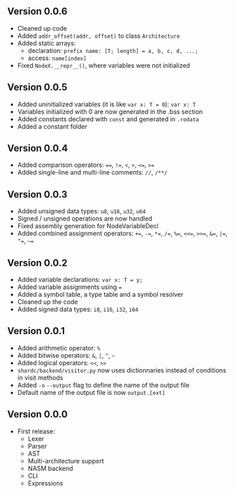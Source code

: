 ## Version 0.0.6
- Cleaned up code
- Added `addr_offset(addr, offset)` to class `Architecture`
- Added static arrays:
    - declaration: `prefix name: [T; length] = a, b, c, d, ...;`
    - access: `name[index]`
- Fixed `NodeX.__repr__()`, where variables were not initialized

## Version 0.0.5
- Added uninitialized variables (it is like `var x: T = 0`): `var x: T`
- Variables initialized with 0 are now generated in the .bss section
- Added constants declared with `const` and generated in `.rodata`
- Added a constant folder

## Version 0.0.4
- Added comparison operators: `==`, `!=`, `<`, `>`, `<=`, `>=`
- Added single-line and multi-line comments: `//`, `/**/`

## Version 0.0.3
- Added unsigned data types: `u8`, `u16`, `u32`, `u64`
- Signed / unsigned operations are now handled
- Fixed assembly generation for NodeVariableDecl
- Added combined assignment operators: `+=`, `-=`, `*=`, `/=`, `%=`, `<<=`, `>>=`, `&=`, `|=`, `^=`, `~=`

## Version 0.0.2
- Added variable declarations: `var x: T = y;`
- Added variable assignments using `=`
- Added a symbol table, a type table and a symbol resolver
- Cleaned up the code
- Added signed data types: `i8`, `i16`, `i32`, `i64`

## Version 0.0.1
- Added arithmetic operator: `%`
- Added bitwise operators: `&`, `|`, `^`, `~`
- Added logical operators: `<<`, `>>`
- `shardc/backend/visitor.py` now uses dictionnaries instead of conditions in visit methods
- Added `-o` `--output` flag to define the name of the output file
- Default name of the output file is now `output.[ext]`

## Version 0.0.0
- First release:
    - Lexer
    - Parser
    - AST
    - Multi-architecture support
    - NASM backend
    - CLI
    - Expressions